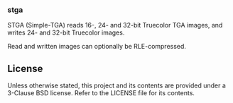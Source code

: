 ### stga

STGA (Simple-TGA) reads 16-, 24- and 32-bit Truecolor TGA images, 
and writes 24- and 32-bit Truecolor images.

Read and written images can optionally be RLE-compressed.


## License

Unless otherwise stated, this project and its contents are provided under a
3-Clause BSD license. Refer to the LICENSE file for its contents.